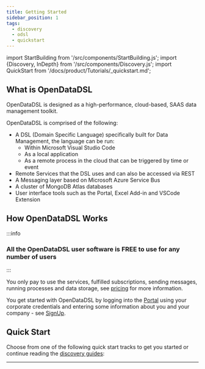 ```yaml
---
title: Getting Started
sidebar_position: 1
tags:
  - discovery
  - odsl
  - quickstart
---
```

import StartBuilding from '/src/components/StartBuilding.js';
import {Discovery, InDepth} from '/src/components/Discovery.js';
import QuickStart from '/docs/product/Tutorials/_quickstart.md';

<Discovery text="This discovery guide gives a technical and non-technical introduction to the features and ecosystem of OpenDataDSL and finishes off with some tutorial tracks you can follow." />

## What is OpenDataDSL

OpenDataDSL is designed as a high-performance, cloud-based, SAAS data management toolkit.

OpenDataDSL is comprised of the following:
* A DSL (Domain Specific Language) specifically built for Data Management, the language can be run:
    * Within Microsoft Visual Studio Code
    * As a local application
    * As a remote process in the cloud that can be triggered by time or event
* Remote Services that the DSL uses and can also be accessed via REST
* A Messaging layer based on Microsoft Azure Service Bus
* A cluster of MongoDB Atlas databases
* User interface tools such as the Portal, Excel Add-in and VSCode Extension

<InDepth href="/docs/product/intro" />

## How OpenDataDSL Works

:::info
### All the OpenDataDSL user software is FREE to use for any number of users
:::

You only pay to use the services, fulfilled subscriptions, sending messages, running processes and data storage, 
see [pricing](/pricing) for more information.

You get started with OpenDataDSL by logging into the [Portal](https://portal.opendatadsl.com) using your corporate
credentials and entering some information about you and your company - see [SignUp](/SignUp).

## Quick Start
Choose from one of the following quick start tracks to get you started or continue reading the [discovery guides](/docs/discovery/uploading-data):

<QuickStart />

---

<StartBuilding />
